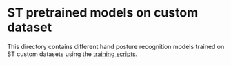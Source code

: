 # ST pretrained models on custom dataset

This directory contains different hand posture recognition models trained on ST custom datasets using the [training scripts](../../../scripts/training/README.md).

